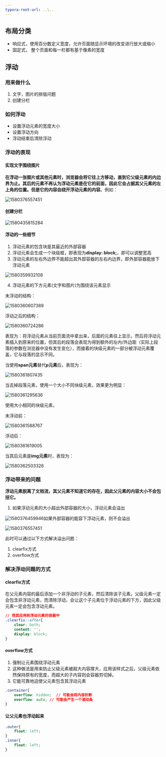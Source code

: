 ```yaml
---
typora-root-url: ..\..
---
```


## 布局分类

+ 响应式，使用百分数定义宽度，允许页面随显示环境的改变进行放大或缩小 
+ 固定式， 整个页面和每一栏都有基于像素的宽度 

## 浮动

### 用来做什么

1. 文字，图片的排版问题
2. 创建分栏

### 如何浮动

+ 设置浮动元素的宽度大小
+ 设置浮动方向
+ 浮动结束后清除浮动

### 浮动的表现

#### 实现文字围绕图片

**在浮动一张图片或其他元素时，浏览器会将它往上方移动，直到它父级元素的内边界为止。其后的元素不再认为浮动元素是在它的前面，因此它会占据其父元素的左上角的位置。但是它的内容会绕开浮动元素的内容**。例如：

![1580376557451](/day06/note/images/1580376557451.png)

#### 创建分栏

![1580435815284](/day06/note/images/1580435815284.png)

#### 浮动的一些细节

1. 浮动元素的包含块是其最近的外部容器
2. 浮动元素会生成一个块级框，即表现为**display: block;**，即可以调整宽高
3. 浮动元素的左右外边界不能超出其外部容器的左右内边界，即外部容器能放下浮动元素

![1580359932108](/day06/note/images/1580359932108.png)

4. 浮动元素的下方元素(文字和图片)为围绕该元素显示

未浮动的结构：

![1580360607389](/day06/note/images/1580360607389.png)

浮动之后的结构：

![1580360724286](/day06/note/images/1580360724286.png)

表现为：将浮动元素从当前页面流中拿出来，后面的元素往上显示，然后将浮动元素插入到原来的位置，但其后的段落会表现为得到额外的左内/外边距（实际上段落的参数在浏览器中没有发生变化），而接着的块级元素的一部分被浮动元素覆盖，它与段落的显示不同。

当使用**span元素**替代**p元素**后，表现为：

![1580361807435](/day06/note/images/1580361807435.png)



当去掉段落元素，使用一个大小不同块级元素，效果更为明显：

![1580361295636](/day06/note/images/1580361295636.png)

使用大小相同的块级元素，

未浮动前：

![1580361588767](/day06/note/images/1580361588767.png)

浮动后：

![1580361619005](/day06/note/images/1580361619005.png)

当其后元素是**img元素**时，表现为：

![1580362503326](/day06/note/images/1580362503326.png)

### 浮动带来的问题

**浮动元素脱离了文档流，其父元素不知道它的存在，因此父元素的内容大小不会包括它。**

1. 如果浮动元素的大小超出外部容器的大小，浮动元素会溢出

![1580376459946](/day06/note/images/1580376459946.png)如果外部容器的能容下浮动元素，则不会溢出

![1580376557451](/day06/note/images/1580376557451.png)

此时可以通过以下方式解决溢出问题：

1. clearfix方式
2. overflow方式



### 解决浮动问题的方式

#### clearfix方式

在父元素内容的最后添加一个非浮动的子元素，然后清除该子元素。父级元素一定会包含非浮动元素，而清除浮动，会让这个子元素位于浮动元素的下方，因此父级元素一定会包含浮动元素。

```css
// 将其应用到浮动元素的容器中
.clearfix::after{
	clear: both;
    content: '';
    display: block;
}
```

#### overflow方式

1. 强制让元素围绕浮动元素
2. 这种做法是用来防止父级元素被超大内容撑大，应用该样式之后，父级元素依然保持原有的宽度，而超大的子内容则会容器剪切掉。
3. 它能可靠地迫使父元素包含其浮动元素

```css
.container{
    overflow: hidden;  // 可能会将内容折断
    overflow: auto; // 可能会产生一个滚动条
}
```

#### 让父元素也浮动起来

```css
.outer{
	float: left;
}
.inner{
    float: left;
}
```
